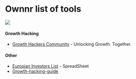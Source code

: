 # Ownnr list of tools

<img src="https://ownnr.io/assets/img/logo/ownnr-logo@2x.png">

#### Growth Hacking
* [Growth Hackers Community](https://growthhackers.com/) - Unlocking Growth. Together.

#### Other
* [Europian Investors List](https://docs.google.com/spreadsheets/d/10S7_jBpRoWuNMnOYpkjFJArt76dPhFw0tIR7E_ndgnk/edit?pli=1#gid=0)  - SpreadSheet
* [Growth-hacking-guide](https://github.com/squareboat/growth-hacking-guide)

 
